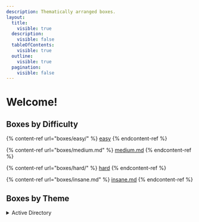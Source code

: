 ```yaml
---
description: Thematically arranged boxes.
layout:
  title:
    visible: true
  description:
    visible: false
  tableOfContents:
    visible: true
  outline:
    visible: true
  pagination:
    visible: false
---
```


# Welcome!

## Boxes by Difficulty

{% content-ref url="boxes/easy/" %}
[easy](boxes/easy/)
{% endcontent-ref %}

{% content-ref url="boxes/medium.md" %}
[medium.md](boxes/medium.md)
{% endcontent-ref %}

{% content-ref url="boxes/hard/" %}
[hard](boxes/hard/)
{% endcontent-ref %}

{% content-ref url="boxes/insane.md" %}
[insane.md](boxes/insane.md)
{% endcontent-ref %}

## Boxes by Theme

<details>

<summary>Active Directory</summary>

1. [<mark style="color:green;">**Forest (Easy)**</mark>](boxes/easy/forest.md) -> _SMB,_ [_ASRERoast_](theory/active-directory/asreproasting.md)_, Account Operators, WriteDacl,_ [_DCSync_](theory/active-directory/dcsync.md)
2. [<mark style="color:green;">**Sauna (Easy)**</mark>](boxes/easy/sauna.md) -> [_ASREPRoast_](theory/active-directory/asreproasting.md)_,_ [_DCSync_](theory/active-directory/dcsync.md)&#x20;
3. <mark style="color:green;">**Active (Easy)**</mark> -> _SMB, Group Policy,_ [_Kerberoast_](theory/active-directory/kerberoasting.md)
4. <mark style="color:yellow;">**Resolute (Medium)**</mark> -> _SMB, Password Spray, DnsAdmins_
5. <mark style="color:yellow;">**Cascade (Medium)**</mark> -> _SMB, LDAP, Password Spray_
6. [<mark style="color:orange;">**Blackfield (Hard)**</mark>](boxes/hard/blackfield.md) -> _SMB,_ [_ASREPRoast_](theory/active-directory/asreproasting.md)_, LSASS, Backup Operators_
7. [<mark style="color:orange;">**Reel (Hard)**</mark>](boxes/hard/reel.md) -> _FTP, SMTP, WriteOwner, WriteDacl_

</details>
